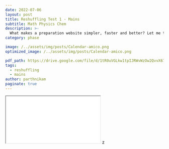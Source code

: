 ```yaml
---
date: 2022-07-06
layout: post
title: Reshuffling Test 1 - Mains
subtitle: Math Physics Chem
description: >-
  What makes a preparation website simpler, faster and better? Let me tell you ...
category: phase

image: /../assets/img/posts/Calendar-amico.png
optimized_image: /../assets/img/posts/Calendar-amico.png

pdf_path: https://drive.google.com/file/d/1tR0uVGLkw1tpIJRWvWzOw2QvvX67F3A0/preview?usp=drive_link
tags:
  - reshuffling
  - mains
author: parthnikam
paginate: true
---
```


<iframe class="embed-pdf" src="{{ page.pdf_path }}#toolbar=0" seamless="seamless" scrolling="no" style="overflow:hidden"></iframe>
z